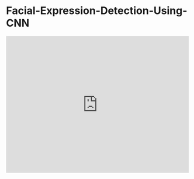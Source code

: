# Facial-Expression-Detection-Using-CNN

<embed src="https://github.com/jaypja99/Facial-Expression-Detection-Using-CNN/blob/main/19012012004_JayPatel_DL2_Case%20Study_Report%20(1).pdf" width="500" height="375" 
 type="application/pdf">
